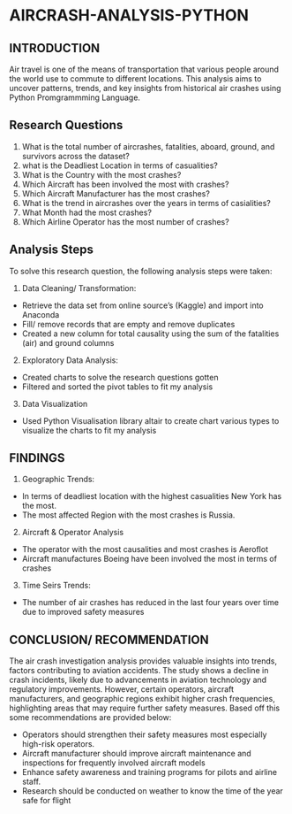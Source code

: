 # AIRCRASH-ANALYSIS-PYTHON
## INTRODUCTION
Air travel is one of the means of transportation that various people around the world use to commute to different locations. This analysis aims to uncover patterns, trends, and key insights from historical air crashes using Python Promgrammming Language.

## Research Questions
1. What is the total number of aircrashes, fatalities, aboard, ground, and survivors across the dataset?
2. what is the Deadliest Location in terms of casualities?
3. What is the Country with the most crashes?
4. Which Aircraft has been involved the most with crashes?
5. Which Aircraft Manufacturer has the most crashes?
6. What is the trend in aircrashes over the years in terms of casialities?
7. What Month had the most crashes?
8. Which Airline Operator has the most number of crashes?

## Analysis Steps
To solve this research question, the following analysis steps were taken:
1.	Data Cleaning/ Transformation:
-	Retrieve the data set from online source’s (Kaggle) and import into Anaconda
-	Fill/ remove records that are empty and remove duplicates  
-	Created a new column for total causality using the sum of the fatalities (air) and ground columns
2.	Exploratory Data Analysis:
-	Created charts to solve the research questions gotten
-	Filtered and sorted the pivot tables to fit my analysis
3.	Data Visualization
-	Used Python Visualisation library altair to create chart various types to visualize the charts to fit my analysis

## FINDINGS
1.	Geographic Trends:
-	In terms of deadliest location with the highest casualities New York  has the most.
-	The most affected Region with the most crashes is Russia.
2.	Aircraft & Operator Analysis
-	The operator with the most causalities and most crashes is Aeroflot
-	Aircraft manufactures Boeing have been involved the most in terms of crashes
3.	Time Seirs Trends:
-	The number of air crashes has reduced in the last four years over time due to improved safety measures

## CONCLUSION/ RECOMMENDATION
The air crash investigation analysis provides valuable insights into trends, factors contributing to aviation accidents. The study shows a decline in crash incidents, likely due to advancements in aviation technology and regulatory improvements. However, certain operators, aircraft manufacturers, and geographic regions exhibit higher crash frequencies, highlighting areas that may require further safety measures. Based off this some recommendations are provided below:
-	Operators should strengthen their safety measures most especially high-risk operators.
-	Aircraft manufacturer should improve aircraft maintenance and inspections for frequently involved aircraft models
-	Enhance safety awareness and training programs for pilots and airline staff.
- Research should be conducted on weather to know the time of the year safe for flight


